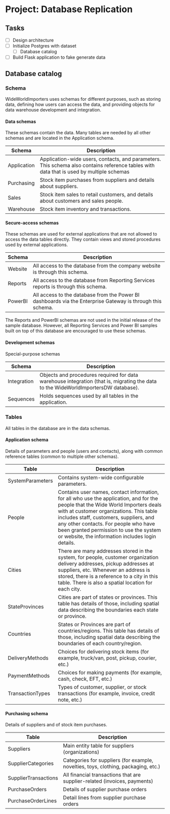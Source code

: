 # Project: Database Replication

## Tasks
- [ ] Design architecture
- [ ] Initialize Postgres with dataset
    - [ ] Database catalog
- [ ] Build Flask application to fake generate data

## Database catalog

### Schema
WideWorldImporters uses schemas for different purposes, such as storing data, defining how users can access the data, and providing objects for data warehouse development and integration.

#### Data schemas
These schemas contain the data. Many tables are needed by all other schemas and are located in the Application schema.

| Schema | Description |
| --- | ----------- |
| Application | Application-wide users, contacts, and parameters. This schema also contains reference tables with data that is used by multiple schemas |
| Purchasing | Stock item purchases from suppliers and details about suppliers. | 
| Sales | Stock item sales to retail customers, and details about customers and sales people. | 
| Warehouse | Stock item inventory and transactions. | 

#### Secure-access schemas
These schemas are used for external applications that are not allowed to access the data tables directly. They contain views and stored procedures used by external applications.

| Schema | Description |
| --- | ----------- |
| Website | All access to the database from the company website is through this schema. |
| Reports | All access to the database from Reporting Services reports is through this schema. |
| PowerBI | All access to the database from the Power BI dashboards via the Enterprise Gateway is through this schema. |

The Reports and PowerBI schemas are not used in the initial release of the sample database. However, all Reporting Services and Power BI samples built on top of this database are encouraged to use these schemas.

#### Development schemas
Special-purpose schemas

| Schema | Description |
| --- | ----------- |
| Integration | Objects and procedures required for data warehouse integration (that is, migrating the data to the WideWorldImportersDW database). |
| Sequences | Holds sequences used by all tables in the application. |

### Tables
All tables in the database are in the data schemas.

#### Application schema
Details of parameters and people (users and contacts), along with common reference tables (common to multiple other schemas).

| Table | Description |
| --- | ----------- |
| SystemParameters | Contains system-wide configurable parameters. |
| People | Contains user names, contact information, for all who use the application, and for the people that the Wide World Importers deals with at customer organizations. This table includes staff, customers, suppliers, and any other contacts. For people who have been granted permission to use the system or website, the information includes login details. |
| Cities | There are many addresses stored in the system, for people, customer organization delivery addresses, pickup addresses at suppliers, etc. Whenever an address is stored, there is a reference to a city in this table. There is also a spatial location for each city. |
| StateProvinces | Cities are part of states or provinces. This table has details of those, including spatial data describing the boundaries each state or province. |
| Countries | States or Provinces are part of countries/regions. This table has details of those, including spatial data describing the boundaries of each country/region. |
| DeliveryMethods | Choices for delivering stock items (for example, truck/van, post, pickup, courier, etc.) |
| PaymentMethods | Choices for making payments (for example, cash, check, EFT, etc.) |
| TransactionTypes | Types of customer, supplier, or stock transactions (for example, invoice, credit note, etc.) |

#### Purchasing schema
Details of suppliers and of stock item purchases.

| Table | Description |
| --- | ----------- |
| Suppliers | Main entity table for suppliers (organizations) |
| SupplierCategories | Categories for suppliers (for example, novelties, toys, clothing, packaging, etc.) |
| SupplierTransactions | All financial transactions that are supplier-related (invoices, payments) |
| PurchaseOrders | Details of supplier purchase orders |
| PurchaseOrderLines | Detail lines from supplier purchase orders |